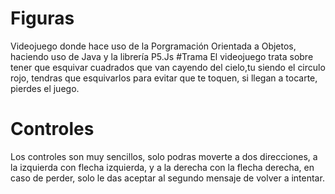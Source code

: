 # Figuras
 Videojuego donde hace uso de la Porgramación Orientada a Objetos, haciendo uso de Java y la librería P5.Js
 #Trama
 El videojuego trata sobre tener que esquivar cuadrados que van cayendo del cielo,tu siendo el circulo rojo, tendras que esquivarlos para evitar que te toquen, si llegan a tocarte, pierdes el juego.
 # Controles
 Los controles son muy sencillos, solo podras moverte a dos direcciones, a la izquierda con flecha izquierda, y a la derecha con la flecha derecha, en caso de perder, solo le das aceptar al segundo mensaje de volver a intentar.

